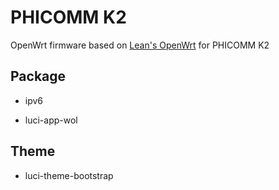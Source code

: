 # PHICOMM K2

OpenWrt firmware based on [Lean's OpenWrt](https://github.com/coolsnowwolf/lede) for PHICOMM K2

## Package

- ipv6

- luci-app-wol

## Theme

- luci-theme-bootstrap
